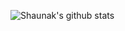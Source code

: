 ![Shaunak's github stats](https://github-readme-stats.vercel.app/api?username=GrantorShadow&count_private=true)
